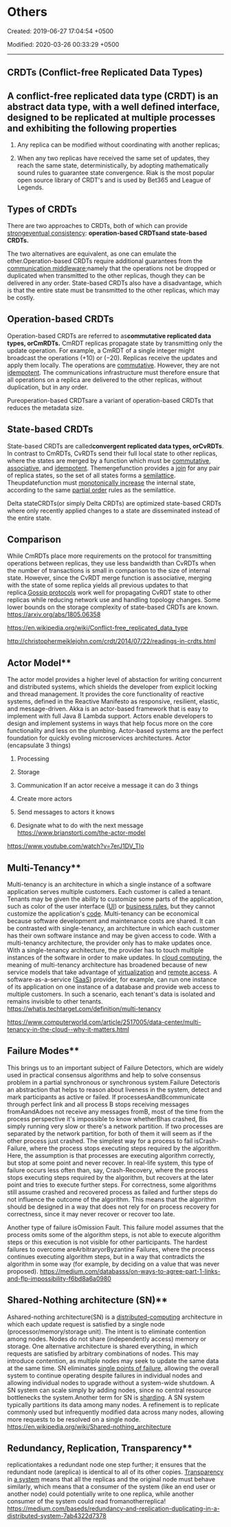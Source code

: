 # Others

Created: 2019-06-27 17:04:54 +0500

Modified: 2020-03-26 00:33:29 +0500

---

## CRDTs (Conflict-free Replicated Data Types)

## A conflict-free replicated data type (CRDT) is an abstract data type, with a well defined interface, designed to be replicated at multiple processes and exhibiting the following properties

1. Any replica can be modified without coordinating with another replicas;

2. When any two replicas have received the same set of updates, they reach the same state, deterministically, by adopting mathematically sound rules to guarantee state convergence.
Riak is the most popular open source library of CRDT's and is used by Bet365 and League of Legends.

## Types of CRDTs

There are two approaches to CRDTs, both of which can provide [strong](https://en.wikipedia.org/wiki/Strong_consistency)[eventual consistency](https://en.wikipedia.org/wiki/Eventual_consistency): **operation-based CRDTsand state-based CRDTs.**

The two alternatives are equivalent, as one can emulate the other.Operation-based CRDTs require additional guarantees from the [communication middleware](https://en.wikipedia.org/wiki/Communications_protocol);namely that the operations not be dropped or duplicated when transmitted to the other replicas, though they can be delivered in any order. State-based CRDTs also have a disadvantage, which is that the entire state must be transmitted to the other replicas, which may be costly.

## Operation-based CRDTs

Operation-based CRDTs are referred to as**commutative replicated data types, orCmRDTs.** CmRDT replicas propagate state by transmitting only the update operation. For example, a CmRDT of a single integer might broadcast the operations (+10) or (−20). Replicas receive the updates and apply them locally. The operations are [commutative](https://en.wikipedia.org/wiki/Commutative). However, they are not [idempotent](https://en.wikipedia.org/wiki/Idempotent). The communications infrastructure must therefore ensure that all operations on a replica are delivered to the other replicas, without duplication, but in any order.

Pureoperation-based CRDTsare a variant of operation-based CRDTs that reduces the metadata size.

## State-based CRDTs

State-based CRDTs are called**convergent replicated data types, orCvRDTs**. In contrast to CmRDTs, CvRDTs send their full local state to other replicas, where the states are merged by a function which must be [commutative](https://en.wikipedia.org/wiki/Commutative), [associative](https://en.wikipedia.org/wiki/Associative), and [idempotent](https://en.wikipedia.org/wiki/Idempotent). Themergefunction provides a [join](https://en.wikipedia.org/wiki/Join_(mathematics)) for any pair of replica states, so the set of all states forms a [semilattice](https://en.wikipedia.org/wiki/Semilattice). Theupdatefunction must [monotonically increase](https://en.wikipedia.org/wiki/Monotonic_function) the internal state, according to the same [partial order](https://en.wikipedia.org/wiki/Partial_order) rules as the semilattice.

Delta stateCRDTs(or simply Delta CRDTs) are optimized state-based CRDTs where only recently applied changes to a state are disseminated instead of the entire state.

## Comparison

While CmRDTs place more requirements on the protocol for transmitting operations between replicas, they use less bandwidth than CvRDTs when the number of transactions is small in comparison to the size of internal state. However, since the CvRDT merge function is associative, merging with the state of some replica yields all previous updates to that replica.[Gossip protocols](https://en.wikipedia.org/wiki/Gossip_protocol) work well for propagating CvRDT state to other replicas while reducing network use and handling topology changes.
Some lower bounds on the storage complexity of state-based CRDTs are known.
<https://arxiv.org/abs/1805.06358>

<https://en.wikipedia.org/wiki/Conflict-free_replicated_data_type>

<http://christophermeiklejohn.com/crdt/2014/07/22/readings-in-crdts.html>

## Actor Model**

The actor model provides a higher level of abstaction for writing concurrent and distributed systems, which shields the developer from explicit locking and thread management. It provides the core functionality of reactive systems, defined in the Reactive Manifesto as responsive, resilient, elastic, and message-driven. Akka is an actor-based framework that is easy to implement with full Java 8 Lambda support. Actors enable developers to design and implement systems in ways that help focus more on the core functionality and less on the plumbing. Actor-based systems are the perfect foundation for quickly evoling microservices architectures.
Actor (encapsulate 3 things)

1. Processing

2. Storage

3. Communication
If an actor receive a message it can do 3 things

1. Create more actors

2. Send messages to actors it knows

3. Designate what to do with the next message
<https://www.brianstorti.com/the-actor-model>

<https://www.youtube.com/watch?v=7erJ1DV_Tlo>

## Multi-Tenancy**

Multi-tenancy is an architecture in which a single instance of a software application serves multiple customers. Each customer is called a tenant. Tenants may be given the ability to customize some parts of the application, such as color of the user interface ([UI](http://searchsoa.techtarget.com/definition/user-interface)) or [business rules](http://whatis.techtarget.com/definition/business-rule), but they cannot customize the application's [code](http://whatis.techtarget.com/definition/code).
Multi-tenancy can be economical because software development and maintenance costs are shared. It can be contrasted with single-tenancy, an architecture in which each customer has their own software instance and may be given access to code. With a multi-tenancy architecture, the provider only has to make updates once. With a single-tenancy architecture, the provider has to touch multiple instances of the software in order to make updates.
In [cloud computing](http://searchcloudcomputing.techtarget.com/definition/cloud-computing), the meaning of multi-tenancy architecture has broadened because of new service models that take advantage of [virtualization](http://searchservervirtualization.techtarget.com/definition/virtualization) and [remote access](http://searchmidmarketsecurity.techtarget.com/definition/remote-access). A software-as-a-service ([SaaS](http://whatis.techtarget.com/definition/SaaS)) provider, for example, can run one instance of its application on one instance of a database and provide web access to multiple customers. In such a scenario, each tenant's data is isolated and remains invisible to other tenants.
<https://whatis.techtarget.com/definition/multi-tenancy>

<https://www.computerworld.com/article/2517005/data-center/multi-tenancy-in-the-cloud--why-it-matters.html>

## Failure Modes**

This brings us to an important subject of Failure Detectors, which are widely used in practical consensus algorithms and help to solve consensus problem in a partial synchronous or synchronous system.Failure Detectoris an abstraction that helps to reason about liveness in the system, detect and mark participants as active or failed.
If processesAandBcommunicate through perfect link and all process B stops receiving messages fromAandAdoes not receive any messages fromB, most of the time from the process perspective it's impossible to know whetherBhas crashed, Bis simply running very slow or there's a network partition. If two processes are separated by the network partition, for both of them it will seem as if the other process just crashed.
The simplest way for a process to fail isCrash-Failure, where the process stops executing steps required by the algorithm. Here, the assumption is that processes are executing algorithm correctly, but stop at some point and never recover. In real-life system, this type of failure occurs less often than, say, Crash-Recovery, where the process stops executing steps required by the algorithm, but recovers at the later point and tries to execute further steps. For correctness, some algorithms still assume crashed and recovered process as failed and further steps do not influence the outcome of the algorithm.
This means that the algorithm should be designed in a way that does not rely for on process recovery for correctness, since it may never recover or recover too late.

Another type of failure isOmission Fault. This failure model assumes that the process omits some of the algorithm steps, is not able to execute algorithm steps or this execution is not visible for other participants.
The hardest failures to overcome areArbitraryorByzantine Failures, where the process continues executing algorithm steps, but in a way that contradicts the algorithm in some way (for example, by deciding on a value that was never proposed).
<https://medium.com/databasss/on-ways-to-agree-part-1-links-and-flp-impossibility-f6bd8a6a0980>

## Shared-Nothing architecture (SN)**

Ashared-nothing architecture(SN) is a [distributed-computing](https://en.wikipedia.org/wiki/Distributed_computing) architecture in which each update request is satisfied by a single node (processor/memory/storage unit). The intent is to eliminate contention among nodes. Nodes do not share (independently access) memory or storage. One alternative architecture is shared everything, in which requests are satisfied by arbitrary combinations of nodes. This may introduce contention, as multiple nodes may seek to update the same data at the same time.
SN eliminates [single points of failure](https://en.wikipedia.org/wiki/Single_point_of_failure), allowing the overall system to continue operating despite failures in individual nodes and allowing individual nodes to upgrade without a system-wide shutdown.
A SN system can scale simply by adding nodes, since no central resource bottlenecks the system.Another term for SN is [sharding](https://en.wikipedia.org/wiki/Sharding). A SN system typically partitions its data among many nodes. A refinement is to replicate commonly used but infrequently modified data across many nodes, allowing more requests to be resolved on a single node.
<https://en.wikipedia.org/wiki/Shared-nothing_architecture>

## Redundancy, Replication, Transparency**

replicationtakes a redundant node one step further; it ensures that the redundant node (areplica) is identical to all of its other copies.
[Transparency](https://medium.com/baseds/transparency-illusions-of-a-single-system-part-1-b01c25f7dddd) in [a system](https://medium.com/baseds/transparency-illusions-of-a-single-system-part-2-2b21c5047774) means that all the replicas and the original node must behave similarly, which means that a consumer of the system (like an end user or another node) could potentially write to one replica, while another consumer of the system could read fromanotherreplica!
<https://medium.com/baseds/redundancy-and-replication-duplicating-in-a-distributed-system-7ab4322d7378>
